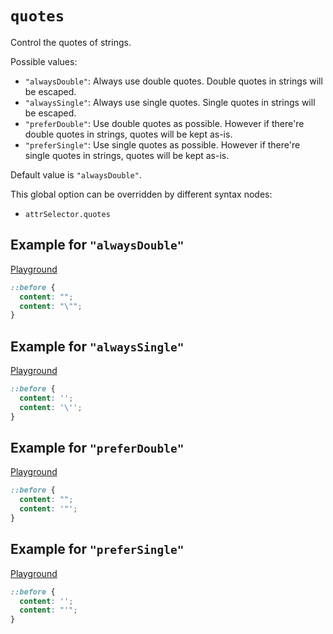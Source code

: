 # `quotes`

Control the quotes of strings.

Possible values:

- `"alwaysDouble"`: Always use double quotes. Double quotes in strings will be escaped.
- `"alwaysSingle"`: Always use single quotes. Single quotes in strings will be escaped.
- `"preferDouble"`: Use double quotes as possible. However if there're double quotes in strings, quotes will be kept as-is.
- `"preferSingle"`: Use single quotes as possible. However if there're single quotes in strings, quotes will be kept as-is.

Default value is `"alwaysDouble"`.

This global option can be overridden by different syntax nodes:

- `attrSelector.quotes`

## Example for `"alwaysDouble"`

[Playground](https://malva-play.vercel.app/?code=H4sIAAAAAAAAA7OySkpNyy9KVajmUlBIzs8rSc0rsVJQV7dG4SoB%2BbUAorGD2SsAAAA%3D&config=H4sIAAAAAAAAA6vmUlBQKizNL0ktVrJSUErMKU%2BsLHbJL03KSVXiqgUAT525jh4AAAA%3D&syntax=css)

```css
::before {
  content: "";
  content: "\"";
}
```

## Example for `"alwaysSingle"`

[Playground](https://malva-play.vercel.app/?code=H4sIAAAAAAAAA7OySkpNyy9KVajmUlBIzs8rSc0rsVJQUrJG4aoD%2BbUAaQjZ0CsAAAA%3D&config=H4sIAAAAAAAAA6vmUlBQKizNL0ktVrJSUErMKU%2BsLA7OzEvPSVXiqgUA9%2BJjtR4AAAA%3D&syntax=css)

```css
::before {
  content: '';
  content: '\'';
}
```

## Example for `"preferDouble"`

[Playground](https://malva-play.vercel.app/?code=H4sIAAAAAAAAA7OySkpNyy9KVajmUlBIzs8rSc0rsVJQV7dG4SoB%2BbUAorGD2SsAAAA%3D&config=H4sIAAAAAAAAA6vmUlBQKizNL0ktVrJSUCooSk1LLXLJL03KSVXiqgUAKHfkNR4AAAA%3D&syntax=css)

```css
::before {
  content: "";
  content: '"';
}
```

## Example for `"preferSingle"`

[Playground](https://malva-play.vercel.app/?code=H4sIAAAAAAAAA7OySkpNyy9KVajmUlBIzs8rSc0rsVJQUrJG4aoD%2BbUAaQjZ0CsAAAA%3D&config=H4sIAAAAAAAAA6vmUlBQKizNL0ktVrJSUCooSk1LLQrOzEvPSVXiqgUAkAg%2BDh4AAAA%3D&syntax=css)

```css
::before {
  content: '';
  content: "'";
}
```
